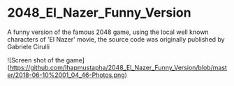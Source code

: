 # 2048_El_Nazer_Funny_Version

A funny version of the famous 2048 game, using the local well known characters of 'El Nazer' movie, the source code was originally published by Gabriele Cirulli

![Screen shot of the game] (https://github.com/Ihapmustapha/2048_El_Nazer_Funny_Version/blob/master/2018-06-10%2001_04_46-Photos.png)
